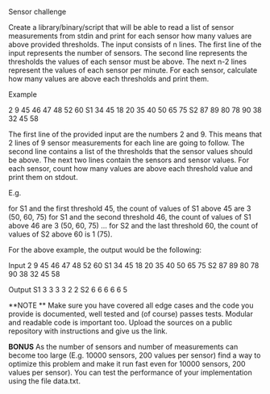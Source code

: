 Sensor challenge

Create a library/binary/script that will be able to read a list of sensor measurements from stdin and print for each sensor how many values are above provided thresholds.
The input consists of n lines.
The first line of the input represents the number of sensors. 
The second line represents the thresholds the values of each sensor must be above.
The next n-2 lines represent the values of each sensor per minute.
For each sensor, calculate how many values are above each thresholds and print them.

Example

2 9
45 46 47 48 52 60
S1 34 45 18 20 35 40 50 65 75
S2 87 89 80 78 90 38 32 45 58

The first line of the provided input are the numbers 2 and 9. This means that 2 lines of  9 sensor measurements for each line are going to follow.
The second line contains a list of the thresholds that the sensor values should be above.
The next two lines contain the sensors and sensor values.
For each sensor, count how many values are above each threshold value and print them on stdout.

E.g. 

for S1 and the first threshold 45, the count of values of S1 above 45 are 3 (50, 60, 75)
for S1 and the second threshold 46, the count of values of S1 above 46 are 3 (50, 60, 75)
…
for S2 and the last threshold 60, the count of values of S2 above 60 is 1 (75).

For the above example, the output would be the following:

Input
2 9
45 46 47 48 52 60
S1 34 45 18 20 35 40 50 65 75
S2 87 89 80 78 90 38 32 45 58

Output
S1 3 3 3 3 2 2
S2 6 6 6 6 6 5

**NOTE ** Make sure you have covered all edge cases and the code you provide is documented, well tested and (of course) passes tests. Modular and readable code is important too. Upload the sources on a public repository with instructions and give us the link.

**BONUS** As the number of sensors and number of measurements can become too large (E.g. 10000 sensors, 200 values per sensor) find a way to optimize this problem and make it run fast even for 10000 sensors, 200 values per sensor). You can test the performance of your implementation using the file data.txt.

